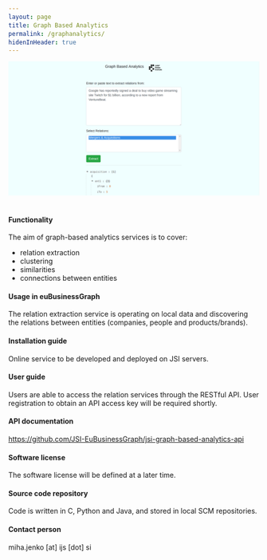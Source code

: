 ```yaml
---
layout: page
title: Graph Based Analytics
permalink: /graphanalytics/
hidenInHeader: true
---
```


<div class="screenshot"><img alt="" src="/static/files/graphanalytics/graphanalytics_screenshot.png"></div>
<br>

#### Functionality
The aim of graph-based analytics services is to cover:
* relation extraction
* clustering
* similarities
* connections between entities

#### Usage in euBusinessGraph
The relation extraction service is operating on local data and discovering the relations between entities (companies, people and products/brands).

#### Installation guide
Online service to be developed and deployed on JSI servers.

#### User guide
Users are able to access the relation services through the RESTful API. User registration to obtain an API access key will be required shortly.

#### API documentation
<a href="https://github.com/JSI-EuBusinessGraph/jsi-graph-based-analytics-api">https://github.com/JSI-EuBusinessGraph/jsi-graph-based-analytics-api</a>

#### Software license
The software license will be defined at a later time.

#### Source code repository
Code is written in C, Python and Java, and stored in local SCM repositories.

#### Contact person
miha.jenko [at] ijs [dot] si
